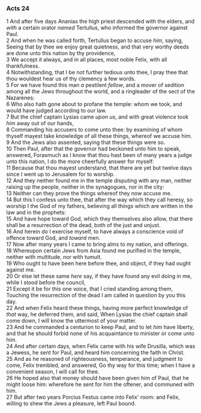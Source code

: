 ### Acts 24

1 And after five days Ananias the high priest descended with the elders, and *with* a certain orator *named* Tertullus, who informed the governor against Paul.  
2 And when he was called forth, Tertullus began to accuse *him*, saying, Seeing that by thee we enjoy great quietness, and that very worthy deeds are done unto this nation by thy providence,  
3 We accept *it* always, and in all places, most noble Felix, with all thankfulness.  
4 Notwithstanding, that I be not further tedious unto thee, I pray thee that thou wouldest hear us of thy clemency a few words.  
5 For we have found this man *a* pestilent *fellow*, and a mover of sedition among all the Jews throughout the world, and a ringleader of the sect of the Nazarenes:  
6 Who also hath gone about to profane the temple: whom we took, and would have judged according to our law.  
7 But the chief captain Lysias came *upon us*, and with great violence took *him* away out of our hands,  
8 Commanding his accusers to come unto thee: by examining of whom thyself mayest take knowledge of all these things, whereof we accuse him.  
9 And the Jews also assented, saying that these things were so.  
10 Then Paul, after that the governor had beckoned unto him to speak, answered, Forasmuch as I know that thou hast been of many years a judge unto this nation, I do the more cheerfully answer for myself:  
11 Because that thou mayest understand, that there are yet but twelve days since I went up to Jerusalem for to worship.  
12 And they neither found me in the temple disputing with any man, neither raising up the people, neither in the synagogues, nor in the city:  
13 Neither can they prove the things whereof they now accuse me.  
14 But this I confess unto thee, that after the way which they call heresy, so worship I the God of my fathers, believing all things which are written in the law and in the prophets:  
15 And have hope toward God, which they themselves also allow, that there shall be a resurrection of the dead, both of the just and unjust.  
16 And herein do I exercise myself, to have always a conscience void of offence toward God, and *toward* men.  
17 Now after many years I came to bring alms to my nation, and offerings.  
18 Whereupon certain Jews from Asia found me purified in the temple, neither with multitude, nor with tumult.  
19 Who ought to have been here before thee, and object, if they had ought against me.  
20 Or else let these same *here* say, if they have found any evil doing in me, while I stood before the council,  
21 Except it be for this one voice, that I cried standing among them, Touching the resurrection of the dead I am called in question by you this day.  
22 And when Felix heard these things, having more perfect knowledge of *that* way, he deferred them, and said, When Lysias the chief captain shall come down, I will know the uttermost of your matter.  
23 And he commanded a centurion to keep Paul, and to let *him* have liberty, and that he should forbid none of his acquaintance to minister or come unto him.  
24 And after certain days, when Felix came with his wife Drusilla, which was a Jewess, he sent for Paul, and heard him concerning the faith in Christ.  
25 And as he reasoned of righteousness, temperance, and judgment to come, Felix trembled, and answered, Go thy way for this time; when I have a convenient season, I will call for thee.  
26 He hoped also that money should have been given him of Paul, that he might loose him: wherefore he sent for him the oftener, and communed with him.  
27 But after two years Porcius Festus came into Felix' room: and Felix, willing to shew the Jews a pleasure, left Paul bound.  
